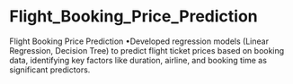 # Flight_Booking_Price_Prediction
Flight Booking Price Prediction
•Developed regression models (Linear Regression, Decision Tree) to predict flight ticket prices based on booking
data, identifying key factors like duration, airline, and booking time as significant predictors.
